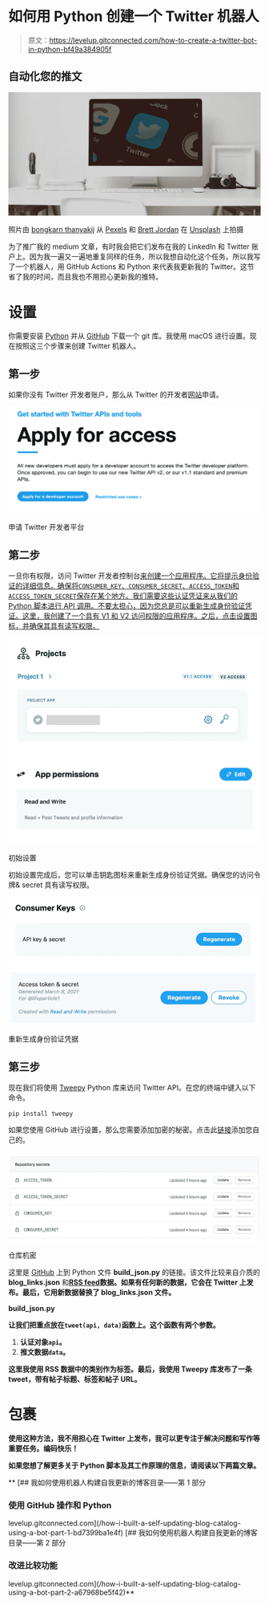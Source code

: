 # 如何用 Python 创建一个 Twitter 机器人

> 原文：<https://levelup.gitconnected.com/how-to-create-a-twitter-bot-in-python-bf49a384905f>

## 自动化您的推文

![](img/468513cfc5846e5a3a820ceb72a0deea.png)

照片由 [bongkarn thanyakij](https://www.pexels.com/@bongkarn-thanyakij-683719?utm_content=attributionCopyText&utm_medium=referral&utm_source=pexels) 从 [Pexels](https://www.pexels.com/photo/desktop-computer-beside-analog-camera-3759101/?utm_content=attributionCopyText&utm_medium=referral&utm_source=pexels) 和 [Brett Jordan](https://unsplash.com/@brett_jordan?utm_source=unsplash&utm_medium=referral&utm_content=creditCopyText) 在 [Unsplash](https://unsplash.com/s/photos/twitter?utm_source=unsplash&utm_medium=referral&utm_content=creditCopyText) 上拍摄

为了推广我的 medium 文章，有时我会把它们发布在我的 LinkedIn 和 Twitter 账户上。因为我一遍又一遍地重复同样的任务，所以我想自动化这个任务。所以我写了一个机器人，用 GitHub Actions 和 Python 来代表我更新我的 Twitter。这节省了我的时间，而且我也不用担心更新我的推特。

# 设置

你需要安装 [Python](https://www.python.org/downloads/) 并从 [GitHub](https://github.com/lifeparticle/twitter-tweet-bot) 下载一个 git 库。我使用 macOS 进行设置。现在按照这三个步骤来创建 Twitter 机器人。

## 第一步

如果你没有 Twitter 开发者账户，那么从 Twitter 的开发者[网站](https://developer.twitter.com/en/apply-for-access)申请。

![](img/8ad723b809db613f34a936ebb8415241.png)

申请 Twitter 开发者平台

## 第二步

一旦你有权限，访问 Twitter 开发者控制台[来创建一个应用程序。它将提示身份验证的详细信息。确保将`CONSUMER_KEY`、`CONSUMER_SECRET`、`ACCESS_TOKEN`和`ACCESS_TOKEN_SECRET`保存在某个地方。我们需要这些认证凭证来从我们的 Python 脚本进行 API 调用。不要太担心，因为您总是可以重新生成身份验证凭证。这里，我创建了一个具有 V1 和 V2 访问权限的应用程序。之后，点击设置图标，并确保其具有读写权限。](https://developer.twitter.com/en/portal/projects-and-apps)

![](img/e9270d9b58a5edcfbaba692617458c1e.png)![](img/6d40bd4587b74b377a0c9de6a0d563cc.png)

初始设置

初始设置完成后，您可以单击钥匙图标来重新生成身份验证凭据。确保您的访问令牌& secret 具有读写权限。

![](img/7f1c7a6b51d6a97954c59e946cc5b229.png)![](img/354499311601e615c252d41d195cb380.png)

重新生成身份验证凭据

## 第三步

现在我们将使用 [Tweepy](https://pypi.org/project/tweepy/) Python 库来访问 Twitter API。在您的终端中键入以下命令。

```
pip install tweepy
```

如果您使用 GitHub 进行设置，那么您需要添加加密的秘密。点击此[链接](https://docs.github.com/en/actions/reference/encrypted-secrets)添加您自己的。

![](img/32ca89c59d18536c3142c4a8964a2aee.png)

仓库机密

这里是 [GitHub](https://github.com/lifeparticle/twitter-tweet-bot/blob/main/build_json.py) 上到 Python 文件 **build_json.py** 的链接。该文件比较来自介质的 **blog_links.json** 和[**RSS feed**](https://help.medium.com/hc/en-us/articles/214874118-Using-RSS-feeds-of-profiles-and-publications)**数据。如果有任何新的数据，它会在 Twitter 上发布。最后，它用新数据替换了 **blog_links.json** 文件。**

**build_json.py**

**让我们把重点放在`tweet(api, data)`函数上。这个函数有两个参数。**

1.  **认证对象`api`。**
2.  **推文数据`data`。**

**这里我使用 RSS 数据中的类别作为标签。最后，我使用 Tweepy 库发布了一条 tweet，带有帖子标题、标签和帖子 URL。**

# **包裹**

**使用这种方法，我不用担心在 Twitter 上发布，我可以更专注于解决问题和写作等重要任务。编码快乐！**

**如果您想了解更多关于 Python 脚本及其工作原理的信息，请阅读以下两篇文章。**

**[](/how-i-built-a-self-updating-blog-catalog-using-a-bot-part-1-bd7399ba1e4f) [## 我如何使用机器人构建自我更新的博客目录——第 1 部分

### 使用 GitHub 操作和 Python

levelup.gitconnected.com](/how-i-built-a-self-updating-blog-catalog-using-a-bot-part-1-bd7399ba1e4f) [](/how-i-built-a-self-updating-blog-catalog-using-a-bot-part-2-a67968be5f42) [## 我如何使用机器人构建自我更新的博客目录——第 2 部分

### 改进比较功能

levelup.gitconnected.com](/how-i-built-a-self-updating-blog-catalog-using-a-bot-part-2-a67968be5f42)**